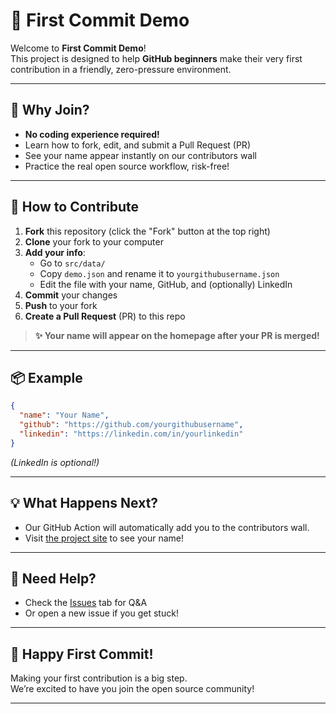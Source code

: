 # 🚀 First Commit Demo

Welcome to **First Commit Demo**!  
This project is designed to help **GitHub beginners** make their very first contribution in a friendly, zero-pressure environment.

---

## 🌟 Why Join?

- **No coding experience required!**
- Learn how to fork, edit, and submit a Pull Request (PR)
- See your name appear instantly on our contributors wall
- Practice the real open source workflow, risk-free!

---

## 📝 How to Contribute

1. **Fork** this repository (click the "Fork" button at the top right)
2. **Clone** your fork to your computer
3. **Add your info**:
    - Go to `src/data/`
    - Copy `demo.json` and rename it to `yourgithubusername.json`
    - Edit the file with your name, GitHub, and (optionally) LinkedIn
4. **Commit** your changes
5. **Push** to your fork
6. **Create a Pull Request** (PR) to this repo

> **✨ Your name will appear on the homepage after your PR is merged!**

---

## 📦 Example

```json
{
  "name": "Your Name",
  "github": "https://github.com/yourgithubusername",
  "linkedin": "https://linkedin.com/in/yourlinkedin"
}
```
*(LinkedIn is optional!)*

---

## 💡 What Happens Next?

- Our GitHub Action will automatically add you to the contributors wall.
- Visit [the project site](https://henrylok0.github.io/First-Commit/) to see your name!

---

## 🤝 Need Help?

- Check the [Issues](https://github.com/HenryLok0/First-Commit/issues) tab for Q&A
- Or open a new issue if you get stuck!

---

## 🎉 Happy First Commit!

Making your first contribution is a big step.  
We’re excited to have you join the open source community!

---